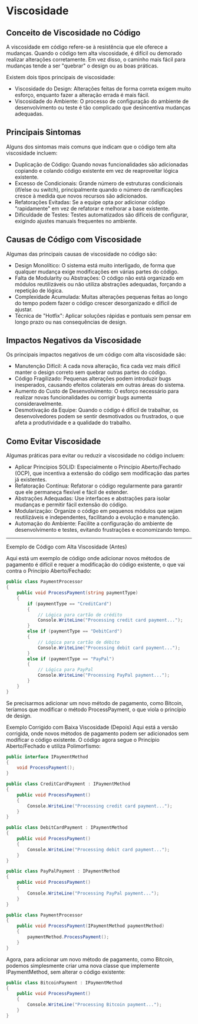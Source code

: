 # Viscosidade

## Conceito de Viscosidade no Código

A viscosidade em código refere-se à resistência que ele oferece a mudanças. Quando o código tem alta viscosidade, é difícil ou demorado realizar alterações corretamente. Em vez disso, o caminho mais fácil para mudanças tende a ser "quebrar" o design ou as boas práticas.

Existem dois tipos principais de viscosidade:

- Viscosidade do Design: Alterações feitas de forma correta exigem muito esforço, enquanto fazer a alteração errada é mais fácil.
- Viscosidade do Ambiente: O processo de configuração do ambiente de desenvolvimento ou teste é tão complicado que desincentiva mudanças adequadas.

## Principais Sintomas

Alguns dos sintomas mais comuns que indicam que o código tem alta viscosidade incluem:

- Duplicação de Código: Quando novas funcionalidades são adicionadas copiando e colando código existente em vez de reaproveitar lógica existente.
- Excesso de Condicionais: Grande número de estruturas condicionais (if/else ou switch), principalmente quando o número de ramificações cresce à medida que novos recursos são adicionados.
- Refatorações Evitadas: Se a equipe opta por adicionar código "rapidamente" em vez de refatorar e melhorar a base existente.
- Dificuldade de Testes: Testes automatizados são difíceis de configurar, exigindo ajustes manuais frequentes no ambiente.

## Causas de Código com Viscosidade

Algumas das principais causas de viscosidade no código são:

- Design Monolítico: O sistema está muito interligado, de forma que qualquer mudança exige modificações em várias partes do código.
- Falta de Modularity ou Abstrações: O código não está organizado em módulos reutilizáveis ou não utiliza abstrações adequadas, forçando a repetição de lógica.
- Complexidade Acumulada: Muitas alterações pequenas feitas ao longo do tempo podem fazer o código crescer desorganizado e difícil de ajustar.
- Técnica de "Hotfix": Aplicar soluções rápidas e pontuais sem pensar em longo prazo ou nas consequências de design.

## Impactos Negativos da Viscosidade

Os principais impactos negativos de um código com alta viscosidade são:

- Manutenção Difícil: A cada nova alteração, fica cada vez mais difícil manter o design correto sem quebrar outras partes do código.
- Código Fragilizado: Pequenas alterações podem introduzir bugs inesperados, causando efeitos colaterais em outras áreas do sistema.
- Aumento do Custo de Desenvolvimento: O esforço necessário para realizar novas funcionalidades ou corrigir bugs aumenta consideravelmente.
- Desmotivação da Equipe: Quando o código é difícil de trabalhar, os desenvolvedores podem se sentir desmotivados ou frustrados, o que afeta a produtividade e a qualidade do trabalho.

## Como Evitar Viscosidade

Algumas práticas para evitar ou reduzir a viscosidade no código incluem:

- Aplicar Princípios SOLID: Especialmente o Princípio Aberto/Fechado (OCP), que incentiva a extensão do código sem modificação das partes já existentes.
- Refatoração Contínua: Refatorar o código regularmente para garantir que ele permaneça flexível e fácil de estender.
- Abstrações Adequadas: Use interfaces e abstrações para isolar mudanças e permitir fácil extensão do código.
- Modularização: Organize o código em pequenos módulos que sejam reutilizáveis e independentes, facilitando a evolução e manutenção.
- Automação do Ambiente: Facilite a configuração do ambiente de desenvolvimento e testes, evitando frustrações e economizando tempo.

---

Exemplo de Código com Alta Viscosidade (Antes)

Aqui está um exemplo de código onde adicionar novos métodos de pagamento é difícil e requer a modificação do código existente, o que vai contra o Princípio Aberto/Fechado:

```csharp
public class PaymentProcessor
{
    public void ProcessPayment(string paymentType)
    {
        if (paymentType == "CreditCard")
        {
            // Lógica para cartão de crédito
            Console.WriteLine("Processing credit card payment...");
        }
        else if (paymentType == "DebitCard")
        {
            // Lógica para cartão de débito
            Console.WriteLine("Processing debit card payment...");
        }
        else if (paymentType == "PayPal")
        {
            // Lógica para PayPal
            Console.WriteLine("Processing PayPal payment...");
        }
    }
}
```

Se precisarmos adicionar um novo método de pagamento, como Bitcoin, teríamos que modificar o método ProcessPayment, o que viola o princípio de design.

Exemplo Corrigido com Baixa Viscosidade (Depois)
Aqui está a versão corrigida, onde novos métodos de pagamento podem ser adicionados sem modificar o código existente. O código agora segue o Princípio Aberto/Fechado e utiliza Polimorfismo:

```csharp
public interface IPaymentMethod
{
    void ProcessPayment();
}

public class CreditCardPayment : IPaymentMethod
{
    public void ProcessPayment()
    {
        Console.WriteLine("Processing credit card payment...");
    }
}

public class DebitCardPayment : IPaymentMethod
{
    public void ProcessPayment()
    {
        Console.WriteLine("Processing debit card payment...");
    }
}

public class PayPalPayment : IPaymentMethod
{
    public void ProcessPayment()
    {
        Console.WriteLine("Processing PayPal payment...");
    }
}

public class PaymentProcessor
{
    public void ProcessPayment(IPaymentMethod paymentMethod)
    {
        paymentMethod.ProcessPayment();
    }
}
```

Agora, para adicionar um novo método de pagamento, como Bitcoin, podemos simplesmente criar uma nova classe que implemente IPaymentMethod, sem alterar o código existente:

```csharp
public class BitcoinPayment : IPaymentMethod
{
    public void ProcessPayment()
    {
        Console.WriteLine("Processing Bitcoin payment...");
    }
}
```